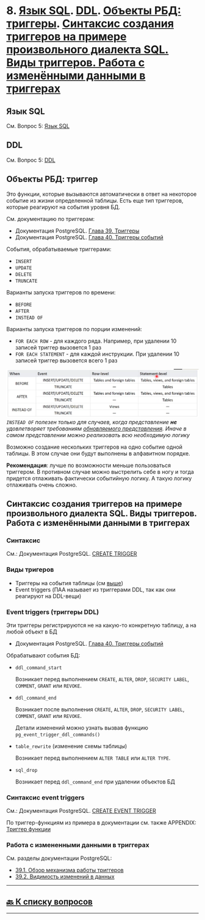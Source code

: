 # 8. [Язык SQL](#язык-sql). [DDL](#ddl). [Объекты РБД: триггеры](#объекты-рбд-триггер). [Синтаксис создания триггеров на примере произвольного диалекта SQL. Виды триггеров. Работа с изменёнными данными в триггерах](#синтаксис-создания-триггеров-на-примере-произвольного-диалекта-sql-виды-триггеров-работа-с-изменёнными-данными-в-триггерах)

## Язык SQL

См. Вопрос 5: [Язык SQL](05.md#язык-sql)

## DDL

См. Вопрос 5: [DDL](05.md#ddl)

## Объекты РБД: триггер

Это функции, которые вызываются автоматически в ответ на некоторое событие из жизни определенной таблицы. Есть еще тип триггеров, которые реагируют на события уровня БД.

См. документацию по триггерам:

- Документация PostgreSQL. [Глава 39. Триггеры](https://postgrespro.ru/docs/postgresql/14/triggers)
- Документация PostgreSQL. [Глава 40. Триггеры событий](https://postgrespro.ru/docs/postgresql/14/event-triggers)

События, обрабатываемые триггерами:

- `INSERT`
- `UPDATE`
- `DELETE`
- `TRUNCATE`

Варианты запуска триггеров по времени:

- `BEFORE`
- `AFTER`
- `INSTEAD OF`

Варианты запуска триггеров по порции изменений:

- `FOR EACH ROW` - для каждого ряда. Например, при удалении 10 записей триггер вызовется 1 раз
- `FOR EACH STATEMENT` - для каждой инструкции. При удалении 10 записей триггер вызовется всего 1 раз

![Таблица с правилами использовния](pics/008_001.png)
*`INSTEAD OF` полезен только для случаев, когда представление **не** удовлетворяет требованиям [обновляемого представления](06.md#синтаксис-создания-представлений-на-примере-произвольного-диалекта-sql). Иначе в самом представлении можно реализовать всю необходимую логику*

Возможно создание нескольких триггеров на одно событие одной таблицы. В этом случае они будут выполнены в алфавитном порядке.

**Рекомендация**: лучше по возможности меньше пользоваться триггером. В противном случае можно выстрелить себе в ногу и тогда придется отлаживать фактически событийную логику. А такую логику отлаживать очень сложно.

## Синтаксис создания триггеров на примере произвольного диалекта SQL. Виды триггеров. Работа с изменёнными данными в триггерах

### Синтаксис

См.: Документация PostgreSQL. [CREATE TRIGGER](https://postgrespro.ru/docs/postgresql/14/sql-createtrigger)

### Виды тригеров

- Триггеры на события таблицы (см [выше](#объекты-рбд-триггер))
- Event triggers (ПАА называет из триггерами DDL, так как они реагируют на DDL-вещи)

### Event triggers (триггеры DDL)

Эти триггеры регистрируются не на какую-то конкретную таблицу, а на любой объект в БД

- Документация PostgreSQL. [Глава 40. Триггеры событий](https://postgrespro.ru/docs/postgresql/14/event-triggers)

Обрабатывают события БД:

- `ddl_command_start`

  Возникает перед выполнением `CREATE`, `ALTER`, `DROP`, `SECURITY LABEL`, `COMMENT`, `GRANT` или `REVOKE`.

- `ddl_command_end`

  Возникает после выполнения `CREATE`, `ALTER`, `DROP`, `SECURITY LABEL`, `COMMENT`, `GRANT` или `REVOKE`.

  Детали изменений можно узнать вызвав функцию `pg_event_trigger_ddl_commands()`

- `table_rewrite` (изменение схемы таблицы)

  Возникает перед выполнением `ALTER TABLE` или `ALTER TYPE`.

- `sql_drop`

  Возникает перед `ddl_command_end` при удалении объектов БД

### Синтаксис event triggers

См.: Документация PostgreSQL. [CREATE EVENT TRIGGER](https://postgrespro.ru/docs/postgresql/14/sql-createeventtrigger)

По триггер-функциям из примера в документации см. также APPENDIX: [Триггер функции](APPENDIX.md#триггер-функции)

### Работа с измененными данными в триггерах

См. разделы документации PostgreSQL:

- [39.1. Обзор механизма работы триггеров](https://postgrespro.ru/docs/postgresql/14/trigger-definition)
- [39.2. Видимость изменений в данных](https://postgrespro.ru/docs/postgresql/14/trigger-datachanges)

---

## [:back: **К списку вопросов**](../README.md)

---
